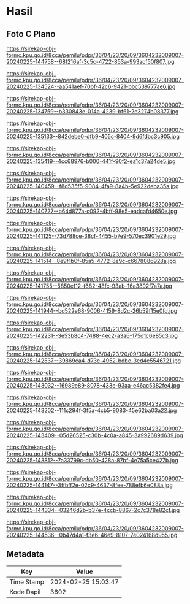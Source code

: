 # Hasil

## Foto C Plano

https://sirekap-obj-formc.kpu.go.id/8cca/pemilu/pdpr/36/04/23/20/09/3604232009007-20240225-144758--68f216af-3c5c-4722-853a-993acf50f807.jpg

https://sirekap-obj-formc.kpu.go.id/8cca/pemilu/pdpr/36/04/23/20/09/3604232009007-20240225-134524--aa541aef-70bf-42c6-9421-bbc539777ae6.jpg

https://sirekap-obj-formc.kpu.go.id/8cca/pemilu/pdpr/36/04/23/20/09/3604232009007-20240225-134759--b330843e-014a-4239-bf61-2e3274b08377.jpg

https://sirekap-obj-formc.kpu.go.id/8cca/pemilu/pdpr/36/04/23/20/09/3604232009007-20240225-135133--842debe0-dfb9-405c-8404-9d6fdbc3c905.jpg

https://sirekap-obj-formc.kpu.go.id/8cca/pemilu/pdpr/36/04/23/20/09/3604232009007-20240225-135419--4cc68976-b000-441f-90f2-ea1c37a24de5.jpg

https://sirekap-obj-formc.kpu.go.id/8cca/pemilu/pdpr/36/04/23/20/09/3604232009007-20240225-140459--f8d535f5-9084-4fa9-8a4b-5e922deba35a.jpg

https://sirekap-obj-formc.kpu.go.id/8cca/pemilu/pdpr/36/04/23/20/09/3604232009007-20240225-140727--b64d877a-c092-4bff-98e5-eadcafd4650e.jpg

https://sirekap-obj-formc.kpu.go.id/8cca/pemilu/pdpr/36/04/23/20/09/3604232009007-20240225-141125--73d788ce-38cf-4455-b7e9-570ec3901e29.jpg

https://sirekap-obj-formc.kpu.go.id/8cca/pemilu/pdpr/36/04/23/20/09/3604232009007-20240225-141514--8e9f1b0f-85a5-4772-8e9c-c6678086928a.jpg

https://sirekap-obj-formc.kpu.go.id/8cca/pemilu/pdpr/36/04/23/20/09/3604232009007-20240225-141755--5850ef12-f682-48fc-93ab-16a3892f7a7a.jpg

https://sirekap-obj-formc.kpu.go.id/8cca/pemilu/pdpr/36/04/23/20/09/3604232009007-20240225-141944--bd522e68-9006-4159-8d2c-26b59f15e0fd.jpg

https://sirekap-obj-formc.kpu.go.id/8cca/pemilu/pdpr/36/04/23/20/09/3604232009007-20240225-142231--3e53b8c4-7488-4ec2-a3a6-175d1c6e85c3.jpg

https://sirekap-obj-formc.kpu.go.id/8cca/pemilu/pdpr/36/04/23/20/09/3604232009007-20240225-142537--39869ca4-d73c-4952-bdbc-3ed4e5546721.jpg

https://sirekap-obj-formc.kpu.go.id/8cca/pemilu/pdpr/36/04/23/20/09/3604232009007-20240225-143032--16989e89-8078-433e-93aa-e46ac5382fe4.jpg

https://sirekap-obj-formc.kpu.go.id/8cca/pemilu/pdpr/36/04/23/20/09/3604232009007-20240225-143202--111c294f-3f5a-4cb5-9083-45e62ba03a22.jpg

https://sirekap-obj-formc.kpu.go.id/8cca/pemilu/pdpr/36/04/23/20/09/3604232009007-20240225-143409--05d26525-c30b-4c0a-a845-3a992689d639.jpg

https://sirekap-obj-formc.kpu.go.id/8cca/pemilu/pdpr/36/04/23/20/09/3604232009007-20240225-143812--7a33799c-db50-428a-87bf-4e75a5ce427b.jpg

https://sirekap-obj-formc.kpu.go.id/8cca/pemilu/pdpr/36/04/23/20/09/3604232009007-20240225-144147--3ffbff2e-02c9-4637-8fee-788efb6e088a.jpg

https://sirekap-obj-formc.kpu.go.id/8cca/pemilu/pdpr/36/04/23/20/09/3604232009007-20240225-144334--03246d2b-b37e-4ccb-8867-2c7c378e82cf.jpg

https://sirekap-obj-formc.kpu.go.id/8cca/pemilu/pdpr/36/04/23/20/09/3604232009007-20240225-144536--0b47d4a1-f3e6-46e9-8107-7e024168d955.jpg


## Metadata

| Key        | Value               |
| ---------- | ------------------- |
| Time Stamp | 2024-02-25 15:03:47 |
| Kode Dapil | 3602                |



